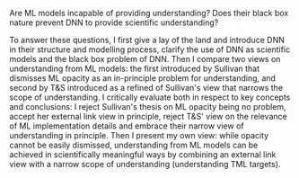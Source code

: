 Are ML models incapable of providing understanding? Does their black box nature prevent DNN to provide scientific understanding?

To answer these questions, I first give a lay of the land and introduce DNN in their structure and  modelling process, clarify the use of DNN as scientific models and the black box problem of DNN. Then I compare two views on understanding from ML models: the first introduced by Sullivan that dismisses ML opacity as an in-principle problem for understanding, and second by T&S introduced as a refined of Sullivan's view that narrows the scope of understanding. I critically evaluate both in respect to key concepts and conclusions: I reject Sullivan's thesis on ML opacity being no problem, accept her external link view in principle, reject T&S' view on the relevance of ML implementation details and embrace their narrow view of understanding in principle. Then I present my own view: while opacity cannot be easily dismissed, understanding from ML models can be achieved in scientifically meaningful ways by combining an external link view with a narrow scope of understanding (understanding TML targets).